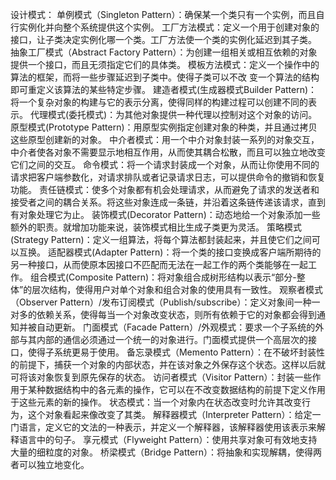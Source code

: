 设计模式：
单例模式（Singleton Pattern）：确保某一个类只有一个实例，而且自行实例化并向整个系统提供这个实例。
工厂方法模式：定义一个用于创建对象的接口，让子类决定实例化哪一个类。工厂方法使一个类的实例化延迟到其子类。
抽象工厂模式（Abstract Factory Pattern）：为创建一组相关或相互依赖的对象提供一个接口，而且无须指定它们的具体类。
模板方法模式：定义一个操作中的算法的框架，而将一些步骤延迟到子类中。使得子类可以不改
变一个算法的结构即可重定义该算法的某些特定步骤。
建造者模式(生成器模式Builder Pattern)：将一个复杂对象的构建与它的表示分离，使得同样的构建过程可以创建不同的表示。
代理模式(委托模式)：为其他对象提供一种代理以控制对这个对象的访问。
原型模式(Prototype Pattern)：用原型实例指定创建对象的种类，并且通过拷贝这些原型创建新的对象。
中介者模式：用一个中介对象封装一系列的对象交互，中介者使各对象不需要显示地相互作用，从而使其耦合松散，而且可以独立地改变它们之间的交互。
命令模式：将一个请求封装成一个对象，从而让你使用不同的请求把客户端参数化，对请求排队或者记录请求日志，可以提供命令的撤销和恢复功能。
责任链模式：使多个对象都有机会处理请求，从而避免了请求的发送者和接受者之间的耦合关系。将这些对象连成一条链，并沿着这条链传递该请求，直到有对象处理它为止。
装饰模式(Decorator Pattern)：动态地给一个对象添加一些额外的职责。就增加功能来说，装饰模式相比生成子类更为灵活。
策略模式(Strategy Pattern)：定义一组算法，将每个算法都封装起来，并且使它们之间可以互换。
适配器模式(Adapter Pattern)：将一个类的接口变换成客户端所期待的另一种接口，从而使原本因接口不匹配而无法在一起工作的两个类能够在一起工作。
组合模式(Composite Pattern)：将对象组合成树形结构以表示“部分-整体”的层次结构，使得用户对单个对象和组合对象的使用具有一致性。
观察者模式（Observer Pattern）/发布订阅模式（Publish/subscribe）：定义对象间一种一对多的依赖关系，使得每当一个对象改变状态，则所有依赖于它的对象都会得到通知并被自动更新。
门面模式（Facade Pattern）/外观模式：要求一个子系统的外部与其内部的通信必须通过一个统一的对象进行。门面模式提供一个高层次的接口，使得子系统更易于使用。
备忘录模式（Memento Pattern）：在不破坏封装性的前提下，捕获一个对象的内部状态，并在该对象之外保存这个状态。这样以后就可将该对象恢复到原先保存的状态。
访问者模式（Visitor Pattern）：封装一些作用于某种数据结构中的各元素的操作，它可以在不改变数据结构的前提下定义作用于这些元素的新的操作。
状态模式：当一个对象内在状态改变时允许其改变行为，这个对象看起来像改变了其类。
解释器模式（Interpreter Pattern）：给定一门语言，定义它的文法的一种表示，并定义一个解释器，该解释器使用该表示来解释语言中的句子。
享元模式（Flyweight Pattern）：使用共享对象可有效地支持大量的细粒度的对象。
桥梁模式（Bridge Pattern）：将抽象和实现解耦，使得两者可以独立地变化。
